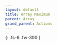 ```yaml
---
layout: default
title: Array Maximum
parent: Array
grand_parent: Actions
---
```

{: .fs-6 .fw-300 }
